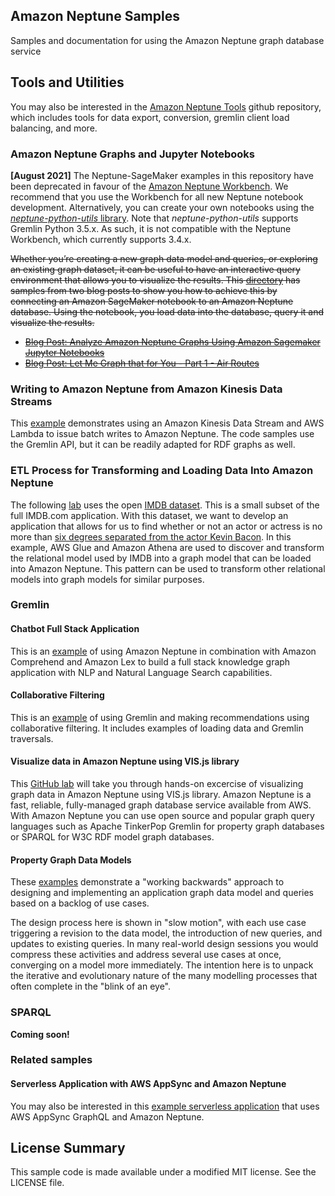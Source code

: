 ## Amazon Neptune Samples

Samples and documentation for using the Amazon Neptune graph database service

## Tools and Utilities

You may also be interested in the [Amazon Neptune Tools](https://github.com/awslabs/amazon-neptune-tools) github repository, which includes tools for data export, conversion, gremlin client load balancing, and more.

### Amazon Neptune Graphs and Jupyter Notebooks

__[August 2021]__ The Neptune-SageMaker examples in this repository have been deprecated in favour of the [Amazon Neptune Workbench](https://docs.aws.amazon.com/neptune/latest/userguide/graph-notebooks.html). We recommend that you use the Workbench for all new Neptune notebook development. Alternatively, you can create your own notebooks using the [_neptune-python-utils_ library](https://github.com/awslabs/amazon-neptune-tools/tree/master/neptune-python-utils). Note that _neptune-python-utils_ supports Gremlin Python 3.5.x. As such, it is not compatible with the Neptune Workbench, which currently supports 3.4.x.

<del>Whether you’re creating a new graph data model and queries, or exploring an existing graph dataset, it can be useful to have an interactive query environment that allows you to visualize the results. This [directory](neptune-sagemaker/README.md) has samples from two blog posts to show you how to achieve this by connecting an Amazon SageMaker notebook to an Amazon Neptune database. Using the notebook, you load data into the database, query it and visualize the results.</del>

- <del>[Blog Post: Analyze Amazon Neptune Graphs Using Amazon Sagemaker Jupyter Notebooks](https://aws.amazon.com/blogs/database/analyze-amazon-neptune-graphs-using-amazon-sagemaker-jupyter-notebooks/)</del>
- <del>[Blog Post: Let Me Graph that for You - Part 1 - Air Routes](https://aws.amazon.com/blogs/database/let-me-graph-that-for-you-part-1-air-routes/)</del>

### Writing to Amazon Neptune from Amazon Kinesis Data Streams

This [example](gremlin/stream-2-neptune/) demonstrates using an Amazon Kinesis Data Stream and AWS Lambda to issue batch writes to Amazon Neptune. The code samples use the Gremlin API, but it can be readily adapted for RDF graphs as well.

### ETL Process for Transforming and Loading Data Into Amazon Neptune

The following [lab](gremlin/etl-from-relational-model) uses the open [IMDB dataset](https://www.imdb.com/interfaces/). This is a small subset of the full IMDB.com application. With this dataset, we want to develop an application that allows for us to find whether or not an actor or actress is no more than [six degrees separated from the actor Kevin Bacon](https://en.wikipedia.org/wiki/Six_Degrees_of_Kevin_Bacon). In this example, AWS Glue and Amazon Athena are used to discover and transform the relational model used by IMDB into a graph model that can be loaded into Amazon Neptune. This pattern can be used to transform other relational models into graph models for similar purposes.

### Gremlin

#### Chatbot Full Stack Application

This is an [example](gremlin/chatbot-full-stack-application/README.md) of using Amazon Neptune in combination with Amazon Comprehend and Amazon Lex to build a full stack knowledge graph application with NLP and Natural Language Search capabilities.

#### Collaborative Filtering

This is an [example](gremlin/collaborative-filtering/README.md) of using Gremlin and making recommendations using collaborative filtering. It includes examples of loading data and Gremlin traversals.

#### Visualize data in Amazon Neptune using VIS.js library

This [GitHub lab](gremlin/visjs-neptune) will take you through hands-on excercise of visualizing graph data in Amazon Neptune using VIS.js library. Amazon Neptune is a fast, reliable, fully-managed graph database service available from AWS. With Amazon Neptune you can use open source and popular graph query languages such as Apache TinkerPop Gremlin for property graph databases or SPARQL for W3C RDF model graph databases.

#### Property Graph Data Models

These [examples](gremlin/property-graph-data-modelling) demonstrate a "working backwards" approach to designing and implementing an application graph data model and queries based on a backlog of use cases.

The design process here is shown in "slow motion", with each use case triggering a revision to the data model, the introduction of new queries, and updates to existing queries. In many real-world design sessions you would compress these activities and address several use cases at once, converging on a model more immediately. The intention here is to unpack the iterative and evolutionary nature of the many modelling processes that often complete in the "blink of an eye".

### SPARQL

**Coming soon!**

### Related samples

#### Serverless Application with AWS AppSync and Amazon Neptune

You may also be interested in this [example serverless application](https://github.com/aws-samples/aws-appsync-calorie-tracker-workshop) that uses AWS AppSync GraphQL and Amazon Neptune.

## License Summary

This sample code is made available under a modified MIT license. See the LICENSE file.
